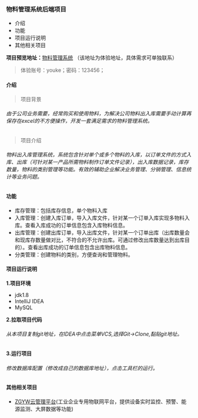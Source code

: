 ### 物料管理系统后端项目
- 介绍
- 功能
- 项目运行说明
- 其他相关项目

**项目预览地址：**[物料管理系统](http://42.193.215.202:8088/) （该地址为体验地址，具体需求可单独联系）
> 体验账号：youke；密码：123456；
#### 介绍
> 项目背景
###### 由于公司业务需要，经常购买和使用物料，为解决公司物料出入库需要手动计算再保存在excel的不方便操作，开发一套满足需求的物料管理系统。
> 项目介绍
###### 物料出入库管理系统，系统包含针对单个或多个物料的入库，以订单文件的方式入库、出库（可针对某一产品所需物料制作订单文件记录），出入库数据记录，库存数量，物料的类别管理等功能。有效的辅助企业解决业务管理、分销管理、信息统计等业务问题。
#### 功能
- 库存管理：包括库存信息，单个物料入库
- 入库管理：创建入库订单，导入入库文件，针对某一个订单入库实现多物料入库。查看入库成功的订单信息包含入库物料信息。
- 出库管理：创建出库订单，导入出库文件，针对某一个订单出库（出库数量会和现库存数量做对比，不符合的不允许出库。可通过修改出库数量达到出库目的）。查看出库成功的订单信息包含出库物料信息。
- 分类管理：创建物料的类别，方便查询和管理物料。
#### 项目运行说明
**1.项目环境**

- jdk1.8
- IntelliJ IDEA
- MySQL

**2.拉取项目代码**
###### 从本项目复制git地址，在IDEA中点击菜单VCS,选择Git->Clone,黏贴git地址。
**3.运行项目**
###### 修改数据库配置（修改成自己的数据库地址），点击工具栏的运行。
#### 其他相关项目
- [ZGYW云管理平台](http://www.zgywiot.com/)(工业企业专用物联网平台，提供设备实时监控、预警、能源监测、大屏数据等功能)

